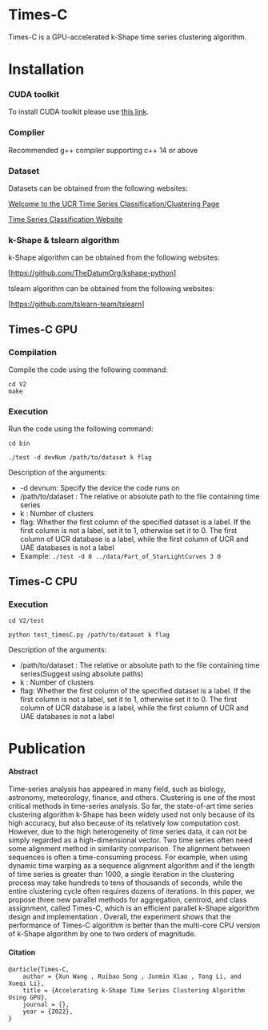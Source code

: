 #  Times-C

 Times-C is a GPU-accelerated  k-Shape time series clustering algorithm.

# Installation

### CUDA toolkit

To install CUDA toolkit please use [this link](https://developer.nvidia.com/cuda-downloads).

### Complier
Recommended g++ compiler supporting c++ 14 or above

### Dataset

Datasets can be obtained from the following websites:

[Welcome to the UCR Time Series Classification/Clustering Page](https://www.cs.ucr.edu/~eamonn/time_series_data/)

[Time Series Classification Website](http://www.timeseriesclassification.com/dataset.php)

### k-Shape & tslearn algorithm

k-Shape algorithm can be obtained from the following websites:

[https://github.com/TheDatumOrg/kshape-python]

tslearn algorithm can be obtained from the following websites:

[https://github.com/tslearn-team/tslearn]

## Times-C GPU
### Compilation

Compile the code using the following command:

```
cd V2
make
```

### Execution

Run the code using the following command:

```
cd bin
```

```
./test -d devNum /path/to/dataset k flag
```

Description of the arguments:

- -d devnum: Specify the device the code runs on
- /path/to/dataset : The relative or absolute path to the file containing time series
- k : Number of clusters
- flag: Whether the first column of the specified dataset is a label. If the first column is not a label, set it to 1, otherwise set it to 0. The first column of UCR database is a label, while the first column of UCR and UAE databases is not a label
- Example: `./test -d 0 ../data/Part_of_StarLightCurves 3 0`

## Times-C CPU
### Execution
```
cd V2/test
```

```
python test_timesC.py /path/to/dataset k flag
```

Description of the arguments:

- /path/to/dataset : The relative or absolute path to the file containing time series(Suggest using absolute paths)
- k : Number of clusters
- flag: Whether the first column of the specified dataset is a label. If the first column is not a label, set it to 1, otherwise set it to 0. The first column of UCR database is a label, while the first column of UCR and UAE databases is not a label

# Publication

#### Abstract

Time-series analysis has appeared in many field, such as biology, astronomy, meteorology, finance, and others. Clustering is one of the most critical methods in time-series analysis. So far, the state-of-art time series clustering algorithm k-Shape has been widely used not only because of its high accuracy, but also because of its relatively low  computation cost. However, due to the high heterogeneity of time series data, it can not be simply regarded as a high-dimensional vector. Two time series often need some alignment method in similarity comparison. The alignment between sequences is often a time-consuming process. For example, when using dynamic time warping as a sequence alignment algorithm and if the length of time series is greater than 1000, a single iteration in the clustering process may take hundreds to tens of thousands of seconds, while the entire clustering cycle often requires dozens of iterations. In this paper, we propose three new parallel methods for aggregation, centroid, and class assignment, called Times-C, which is an efficient parallel k-Shape algorithm design and implementation . Overall, the experiment shows that the performance of Times-C algorithm is better than the multi-core CPU version of k-Shape algorithm by one to two orders of magnitude.

#### Citation

```
@article{Times-C,
	author = {Xun Wang , Ruibao Song , Junmin Xiao , Tong Li, and Xueqi Li}, 
	title = {Accelerating k-Shape Time Series Clustering Algorithm Using GPU},
	journal = {},
	year = {2022},
}
```
